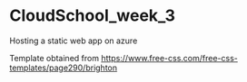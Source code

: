 # CloudSchool_week_3
Hosting a static web app on azure

Template obtained from 
https://www.free-css.com/free-css-templates/page290/brighton

